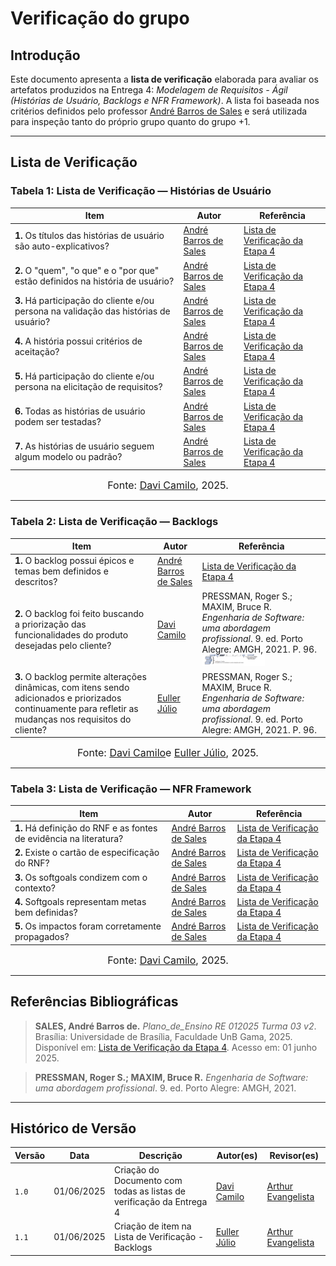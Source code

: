 # Verificação do grupo

## Introdução

Este documento apresenta a **lista de verificação** elaborada para avaliar os artefatos produzidos na Entrega 4: *Modelagem de Requisitos - Ágil (Histórias de Usuário, Backlogs e NFR Framework)*.
A lista foi baseada nos critérios definidos pelo professor [André Barros de Sales](https://sigaa.unb.br/sigaa/public/docente/portal.jsf?siape=1314342) e será utilizada para inspeção tanto do próprio grupo quanto do grupo +1.

---

## Lista de Verificação

### Tabela 1: Lista de Verificação — Histórias de Usuário

| Item | Autor | Referência |
|------|-------|------------|
| **1.** Os títulos das histórias de usuário são auto-explicativos? | [André Barros de Sales](https://sigaa.unb.br/sigaa/public/docente/portal.jsf?siape=1314342) | [Lista de Verificação da Etapa 4](../assets/Listas%20do%20Professor.pdf) |
| **2.** O "quem", "o que" e o "por que" estão definidos na história de usuário? | [André Barros de Sales](https://sigaa.unb.br/sigaa/public/docente/portal.jsf?siape=1314342) | [Lista de Verificação da Etapa 4](../assets/Listas%20do%20Professor.pdf) |
| **3.** Há participação do cliente e/ou persona na validação das histórias de usuário? | [André Barros de Sales](https://sigaa.unb.br/sigaa/public/docente/portal.jsf?siape=1314342) | [Lista de Verificação da Etapa 4](../assets/Listas%20do%20Professor.pdf) |
| **4.** A história possui critérios de aceitação? | [André Barros de Sales](https://sigaa.unb.br/sigaa/public/docente/portal.jsf?siape=1314342) | [Lista de Verificação da Etapa 4](../assets/Listas%20do%20Professor.pdf) |
| **5.** Há participação do cliente e/ou persona na elicitação de requisitos? | [André Barros de Sales](https://sigaa.unb.br/sigaa/public/docente/portal.jsf?siape=1314342) | [Lista de Verificação da Etapa 4](../assets/Listas%20do%20Professor.pdf) |
| **6.** Todas as histórias de usuário podem ser testadas? | [André Barros de Sales](https://sigaa.unb.br/sigaa/public/docente/portal.jsf?siape=1314342) | [Lista de Verificação da Etapa 4](../assets/Listas%20do%20Professor.pdf) |
| **7.** As histórias de usuário seguem algum modelo ou padrão? | [André Barros de Sales](https://sigaa.unb.br/sigaa/public/docente/portal.jsf?siape=1314342) | [Lista de Verificação da Etapa 4](../assets/Listas%20do%20Professor.pdf) |

<font size="3"><p style="text-align: center">Fonte: [Davi Camilo](https://github.com/Davicamilo23), 2025.</p></font>

---
### Tabela 2: Lista de Verificação — Backlogs

| Item | Autor | Referência |
|------|-------|------------|
| **1.** O backlog possui épicos e temas bem definidos e descritos? | [André Barros de Sales](https://sigaa.unb.br/sigaa/public/docente/portal.jsf?siape=1314342) | [Lista de Verificação da Etapa 4](../assets/Listas%20do%20Professor.pdf) |
| **2.** O backlog foi feito buscando a priorização das funcionalidades do produto desejadas pelo cliente? | [Davi Camilo](https://github.com/Davicamilo23) | PRESSMAN, Roger S.; MAXIM, Bruce R. *Engenharia de Software: uma abordagem profissional*. 9. ed. Porto Alegre: AMGH, 2021. P. 96. <img src="https://raw.githubusercontent.com/Requisitos-de-Software/2025.1-Cinemark/main/docs/assets/modelagem/backlogDavi.png" alt="Referência do item" width="100px"> |
| **3.** O backlog permite alterações dinâmicas, com itens sendo adicionados e priorizados continuamente para refletir as mudanças nos requisitos do cliente? | [Euller Júlio](https://github.com/tiagobalieiro) | PRESSMAN, Roger S.; MAXIM, Bruce R. *Engenharia de Software: uma abordagem profissional*. 9. ed. Porto Alegre: AMGH, 2021. P. 96. |

<font size="3"><p style="text-align: center">Fonte: [Davi Camilo](https://github.com/Davicamilo23)e [Euller Júlio](https://github.com/Potatoyz908), 2025.</p></font>

---

### Tabela 3: Lista de Verificação — NFR Framework

| Item | Autor | Referência |
|------|-------|------------|
| **1.** Há definição do RNF e as fontes de evidência na literatura? | [André Barros de Sales](https://sigaa.unb.br/sigaa/public/docente/portal.jsf?siape=1314342) | [Lista de Verificação da Etapa 4](../assets/Listas%20do%20Professor.pdf) |
| **2.** Existe o cartão de especificação do RNF? | [André Barros de Sales](https://sigaa.unb.br/sigaa/public/docente/portal.jsf?siape=1314342) | [Lista de Verificação da Etapa 4](../assets/Listas%20do%20Professor.pdf) |
| **3.** Os softgoals condizem com o contexto? | [André Barros de Sales](https://sigaa.unb.br/sigaa/public/docente/portal.jsf?siape=1314342) | [Lista de Verificação da Etapa 4](../assets/Listas%20do%20Professor.pdf) |
| **4.** Softgoals representam metas bem definidas? | [André Barros de Sales](https://sigaa.unb.br/sigaa/public/docente/portal.jsf?siape=1314342) | [Lista de Verificação da Etapa 4](../assets/Listas%20do%20Professor.pdf) |
| **5.** Os impactos foram corretamente propagados? | [André Barros de Sales](https://sigaa.unb.br/sigaa/public/docente/portal.jsf?siape=1314342) | [Lista de Verificação da Etapa 4](../assets/Listas%20do%20Professor.pdf) |

<font size="3"><p style="text-align: center">Fonte: [Davi Camilo](https://github.com/Davicamilo23), 2025.</p></font>

---

## Referências Bibliográficas

> **SALES, André Barros de.** *Plano_de_Ensino RE 012025 Turma 03 v2*. Brasília: Universidade de Brasília, Faculdade UnB Gama, 2025. Disponível em: [Lista de Verificação da Etapa 4](../assets/Listas%20do%20Professor.pdf). Acesso em: 01 junho 2025.

> **PRESSMAN, Roger S.; MAXIM, Bruce R.** *Engenharia de Software: uma abordagem profissional*. 9. ed. Porto Alegre: AMGH, 2021.

---

## Histórico de Versão

| Versão | Data | Descrição | Autor(es) | Revisor(es) |
|--------|------|-----------|-----------|-------------|
| `1.0`  | 01/06/2025 | Criação do Documento com todas as listas de verificação da Entrega 4 | [Davi Camilo](https://github.com/Davicamilo23) | [Arthur Evangelista](https://github.com/arthurevg) |
| `1.1`  | 01/06/2025 | Criação de item na Lista de Verificação - Backlogs | [Euller Júlio](https://github.com/Potatoyz908) | [Arthur Evangelista](https://github.com/arthurevg) |